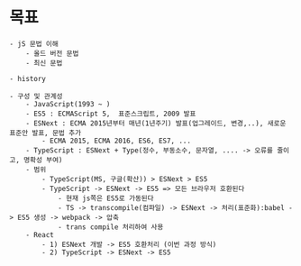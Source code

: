 # 목표
    - jS 문법 이해
        - 올드 버전 문법
        - 최신 문법

    - history        

    - 구성 및 관계성
        - JavaScript(1993 ~ )
        - ES5 : ECMAScript 5,  표준스크립트, 2009 발표
        - ESNext : ECMA 2015년부터 매년(1년주기) 발표(업그레이드, 변경,..), 새로운 표준안 발표, 문법 추가
            - ECMA 2015, ECMA 2016, ES6, ES7, ...
        - TypeScript : ESNext + Type(정수, 부동소수, 문자열, .... -> 오류를 줄이고, 명확성 부여)
        - 범위 
            - TypeScript(MS, 구글(확산)) > ESNext > ES5
            - TypeScript -> ESNext -> ES5 => 모든 브라우저 호환된다
                - 현재 js쪽은 ES5로 가동된다
                - TS -> transcompile(컴파일) -> ESNext -> 처리(표준화):babel -> ES5 생성 -> webpack -> 압축
                - trans compile 처리하여 사용
        - React
            - 1) ESNext 개발 -> ES5 호환처리 (이번 과정 방식)
            - 2) TypeScript -> ESNext -> ES5
